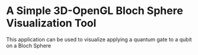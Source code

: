 # A Simple 3D-OpenGL Bloch Sphere Visualization Tool

This application can be used to visualize applying a quantum gate to a qubit on a Bloch Sphere
